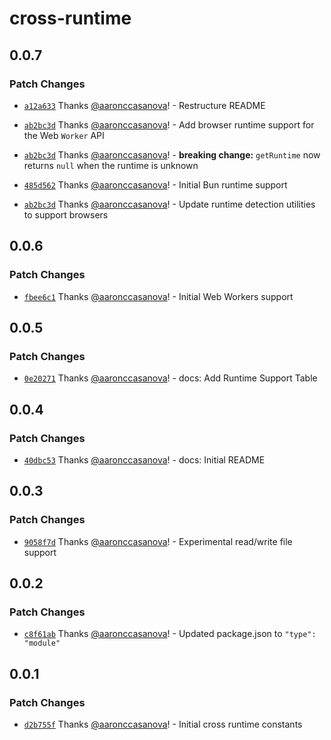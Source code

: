 # cross-runtime

## 0.0.7

### Patch Changes

- [`a12a633`](https://github.com/aaronccasanova/aacc/commit/a12a633b2868772ca914c7c2ef8b40b174cacee9)
  Thanks [@aaronccasanova](https://github.com/aaronccasanova)! - Restructure
  README

* [`ab2bc3d`](https://github.com/aaronccasanova/aacc/commit/ab2bc3d94a0c06a0a958525124f3531d684f0e41)
  Thanks [@aaronccasanova](https://github.com/aaronccasanova)! - Add browser
  runtime support for the Web `Worker` API

- [`ab2bc3d`](https://github.com/aaronccasanova/aacc/commit/ab2bc3d94a0c06a0a958525124f3531d684f0e41)
  Thanks [@aaronccasanova](https://github.com/aaronccasanova)! - **breaking
  change:** `getRuntime` now returns `null` when the runtime is unknown

* [`485d562`](https://github.com/aaronccasanova/aacc/commit/485d5621a3dc1b9d65ea9e0c53b00eb667448f27)
  Thanks [@aaronccasanova](https://github.com/aaronccasanova)! - Initial Bun
  runtime support

- [`ab2bc3d`](https://github.com/aaronccasanova/aacc/commit/ab2bc3d94a0c06a0a958525124f3531d684f0e41)
  Thanks [@aaronccasanova](https://github.com/aaronccasanova)! - Update runtime
  detection utilities to support browsers

## 0.0.6

### Patch Changes

- [`fbee6c1`](https://github.com/aaronccasanova/aacc/commit/fbee6c1443643fc3826610d97914e54925feb997)
  Thanks [@aaronccasanova](https://github.com/aaronccasanova)! - Initial Web
  Workers support

## 0.0.5

### Patch Changes

- [`0e20271`](https://github.com/aaronccasanova/aacc/commit/0e20271bd84c400cd6bcd25a6b0f88bf82823325)
  Thanks [@aaronccasanova](https://github.com/aaronccasanova)! - docs: Add
  Runtime Support Table

## 0.0.4

### Patch Changes

- [`40dbc53`](https://github.com/aaronccasanova/aacc/commit/40dbc532f6c830ce005accf203f395fc79144fcb)
  Thanks [@aaronccasanova](https://github.com/aaronccasanova)! - docs: Initial
  README

## 0.0.3

### Patch Changes

- [`9058f7d`](https://github.com/aaronccasanova/aacc/commit/9058f7d4f281cf6ad694e0d4056534634ec61161)
  Thanks [@aaronccasanova](https://github.com/aaronccasanova)! - Experimental
  read/write file support

## 0.0.2

### Patch Changes

- [`c8f61ab`](https://github.com/aaronccasanova/aacc/commit/c8f61ab1ec1ae00a980b111ca97c0d7a0b79877c)
  Thanks [@aaronccasanova](https://github.com/aaronccasanova)! - Updated
  package.json to `"type": "module"`

## 0.0.1

### Patch Changes

- [`d2b755f`](https://github.com/aaronccasanova/aacc/commit/d2b755f2b1f6210edd28869bc9feed2a672d3f9b)
  Thanks [@aaronccasanova](https://github.com/aaronccasanova)! - Initial cross
  runtime constants
